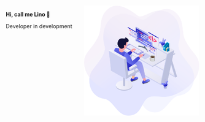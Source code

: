 <img align="right" src=".github/illustration.png" width="300"/>
<p><b>Hi, call me Lino 👋</b></p>
Developer in development


